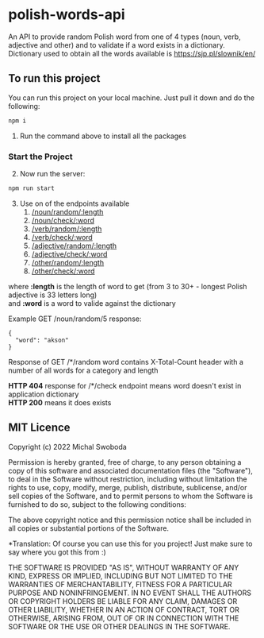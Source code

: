 # polish-words-api
An API to provide random Polish word from one of 4 types (noun, verb, adjective and other)
and to validate if a word exists in a dictionary. Dictionary used to obtain all the words
available is https://sjp.pl/slownik/en/

## To run this project

You can run this project on your local machine. Just pull it down and do the following:

```bash
npm i
```

1. Run the command above to install all the packages

### Start the Project

2. Now run the server:

```bash
npm run start
```

3. Use on of the endpoints available
   1. [/noun/random/:length](http://localhost:3000/noun/random/:length)
   2. [/noun/check/:word](http://localhost:3000/noun/check/:word)
   3. [/verb/random/:length](http://localhost:3000/verb/random/:length)
   4. [/verb/check/:word](http://localhost:3000/verb/check/:word)
   5. [/adjective/random/:length](http://localhost:3000/adjective/random/:length)
   6. [/adjective/check/:word](http://localhost:3000/adjective/check/:word)
   7. [/other/random/:length](http://localhost:3000/other/random/:length)
   8. [/other/check/:word](http://localhost:3000/other/check/:word)

where **:length** is the length of word to get (from 3 to 30+ - longest Polish adjective is 33 letters long)
<br/> and **:word** is a word to valide against the dictionary

Example GET /noun/random/5 response:
```
{
  "word": "akson"
}
```
Response of GET /*/random word contains X-Total-Count header with a number of all words for a category and length

**HTTP 404** response for /*/check endpoint means word doesn't exist in application dictionary<br/>
**HTTP 200** means it does exists

## MIT Licence

Copyright (c) 2022 Michal Swoboda

Permission is hereby granted, free of charge, to any person obtaining a copy of this software and associated documentation files (the "Software"), to deal in the Software without restriction, including without limitation the rights to use, copy, modify, merge, publish, distribute, sublicense, and/or sell copies of the Software, and to permit persons to whom the Software is furnished to do so, subject to the following conditions:

The above copyright notice and this permission notice shall be included in all copies or substantial portions of the Software.

*Translation: Of course you can use this for you project! Just make sure to say where you got this from :)

THE SOFTWARE IS PROVIDED "AS IS", WITHOUT WARRANTY OF ANY KIND, EXPRESS OR IMPLIED, INCLUDING BUT NOT LIMITED TO THE WARRANTIES OF MERCHANTABILITY, FITNESS FOR A PARTICULAR PURPOSE AND NONINFRINGEMENT. IN NO EVENT SHALL THE AUTHORS OR COPYRIGHT HOLDERS BE LIABLE FOR ANY CLAIM, DAMAGES OR OTHER LIABILITY, WHETHER IN AN ACTION OF CONTRACT, TORT OR OTHERWISE, ARISING FROM, OUT OF OR IN CONNECTION WITH THE SOFTWARE OR THE USE OR OTHER DEALINGS IN THE SOFTWARE.


